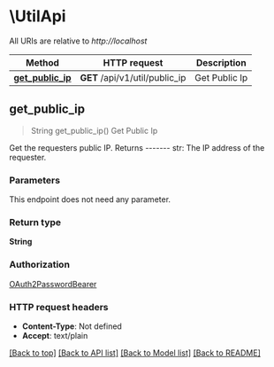 # \UtilApi

All URIs are relative to *http://localhost*

Method | HTTP request | Description
------------- | ------------- | -------------
[**get_public_ip**](UtilApi.md#get_public_ip) | **GET** /api/v1/util/public_ip | Get Public Ip



## get_public_ip

> String get_public_ip()
Get Public Ip

Get the requesters public IP.  Returns -------     str: The IP address of the requester.

### Parameters

This endpoint does not need any parameter.

### Return type

**String**

### Authorization

[OAuth2PasswordBearer](../README.md#OAuth2PasswordBearer)

### HTTP request headers

- **Content-Type**: Not defined
- **Accept**: text/plain

[[Back to top]](#) [[Back to API list]](../README.md#documentation-for-api-endpoints) [[Back to Model list]](../README.md#documentation-for-models) [[Back to README]](../README.md)

